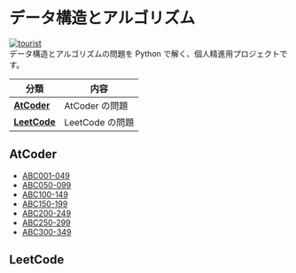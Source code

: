 # データ構造とアルゴリズム

[![tourist](https://img.shields.io/endpoint?url=https%3A%2F%2Fatcoder-badges.now.sh%2Fapi%2Fatcoder%2Fjson%2Fhecu)](https://atcoder.jp/users/hecu)
<br>
データ構造とアルゴリズムの問題を Python で解く、個人精進用プロジェクトです。

| 分類                                                 | 内容            |
| ---------------------------------------------------- | --------------- |
| **[AtCoder](https://kenkoooo.com/atcoder/#/table/)** | AtCoder の問題  |
| **[LeetCode](https://leetcode.com/)**                | LeetCode の問題 |

<a name="atcoder"></a>

## AtCoder

- [ABC001-049](https://github.com/hecu/algorithm/tree/main/AtCoder/ABC001-049)
- [ABC050-099](https://github.com/hecu/algorithm/tree/main/AtCoder/ABC050-099)
- [ABC100-149](https://github.com/hecu/algorithm/tree/main/AtCoder/ABC100-149)
- [ABC150-199](https://github.com/hecu/algorithm/tree/main/AtCoder/ABC150-199)
- [ABC200-249](https://github.com/hecu/algorithm/tree/main/AtCoder/ABC200-249)
- [ABC250-299](https://github.com/hecu/algorithm/tree/main/AtCoder/ABC250-299)
- [ABC300-349](https://github.com/hecu/algorithm/tree/main/AtCoder/ABC300-349)

<a name="leetcode"></a>

## LeetCode
